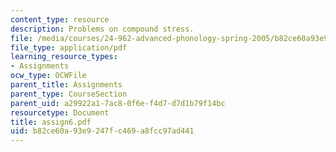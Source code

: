 ```yaml
---
content_type: resource
description: Problems on compound stress.
file: /media/courses/24-962-advanced-phonology-spring-2005/b82ce60a93e9247fc469a8fcc97ad441_assign6.pdf
file_type: application/pdf
learning_resource_types:
- Assignments
ocw_type: OCWFile
parent_title: Assignments
parent_type: CourseSection
parent_uid: a29922a1-7ac8-0f6e-f4d7-d7d1b79f14bc
resourcetype: Document
title: assign6.pdf
uid: b82ce60a-93e9-247f-c469-a8fcc97ad441
---
```

